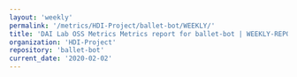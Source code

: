 ```yaml
---
layout: 'weekly'
permalink: '/metrics/HDI-Project/ballet-bot/WEEKLY/'
title: 'DAI Lab OSS Metrics Metrics report for ballet-bot | WEEKLY-REPORT-2020-02-02'
organization: 'HDI-Project'
repository: 'ballet-bot'
current_date: '2020-02-02'
---
```

